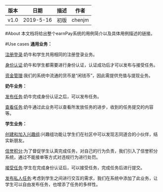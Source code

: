 | 版本 | 日期      | 描述 | 作者   |
| ---- | --------- | ---- | ------ |
| v1.0 | 2019-5-16 | 初版 | chenjm |

#About
本文档将给出整个earnPay系统的用例简介以及具体用例描述的链接。

#Use cases
**通用业务：**

[注册登录](/usecase_describe/注册登录.md):奶牛和学生共用相同的注册登录业务。

[身份认证](/usecase_describe/身份认证.md):奶牛和学生都需要进行身份认证，认证成功后才可以发布与接受任务。

[资金管理](/usecase_describe/资金管理.md):我们的系统中流通的货币是“闲钱币”，因此需提供充值与提现业务。

**奶牛业务：**

[发布任务](/usecase_describe/奶牛发布任务.md):奶牛完成身份认证之后，可以发布任务。

[查看任务](/usecase_describe/奶牛查看任务.md):奶牛通过此业务可以查看所发放任务的进步，收到的任务提交的内容等。

**学生业务：**

[创建和加入兴趣组](/usecase_describe/学生创建和加入兴趣组.md):兴趣组功能让学生们在社区中可以发现志同道合的小伙伴，结实新朋友。

[信誉积分](/usecase_describe/学生信誉积分.md):为了督促学生认真完成任务，对自己的行为负责，我们引入了信誉积分系统，通过不能接单等方式对违规行为进行处罚。

[接受任务](/usecase_describe/学生接受任务.md):学生在完成身份认证后，可以接受任务，完成任务后进行提交。

[发布私人任务](/usecase_describe/学生发布私人任务.md):考虑到学生之间进行交互的需求，我们在系统中添加了此业务，让学生可以自由发布任务，也增添了任务的多样性。
